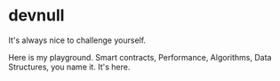 # devnull

It's always nice to challenge yourself.

Here is my playground. Smart contracts, Performance, Algorithms, Data Structures, you name it. It's here.
